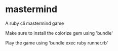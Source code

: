 # mastermind
A ruby cli mastermind game

Make sure to install the colorize gem using 'bundle'

Play the game using 'bundle exec ruby runner.rb'
